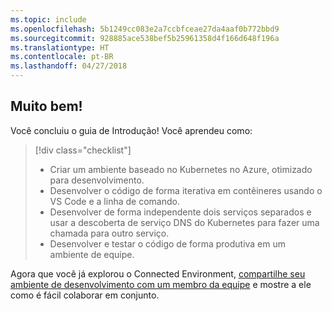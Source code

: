 ```yaml
---
ms.topic: include
ms.openlocfilehash: 5b1249cc083e2a7ccbfceae27da4aaf0b772bbd9
ms.sourcegitcommit: 928885ace538bef5b25961358d4f166d648f196a
ms.translationtype: HT
ms.contentlocale: pt-BR
ms.lasthandoff: 04/27/2018
---
```

## <a name="well-done"></a>Muito bem!
Você concluiu o guia de Introdução! Você aprendeu como:

> [!div class="checklist"]
> * Criar um ambiente baseado no Kubernetes no Azure, otimizado para desenvolvimento.
> * Desenvolver o código de forma iterativa em contêineres usando o VS Code e a linha de comando.
> * Desenvolver de forma independente dois serviços separados e usar a descoberta de serviço DNS do Kubernetes para fazer uma chamada para outro serviço.
> * Desenvolver e testar o código de forma produtiva em um ambiente de equipe.

Agora que você já explorou o Connected Environment, [compartilhe seu ambiente de desenvolvimento com um membro da equipe](../how-to/share-dev-environment.md) e mostre a ele como é fácil colaborar em conjunto.